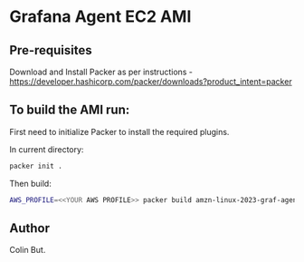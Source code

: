 # Grafana Agent EC2 AMI

## Pre-requisites

Download and Install Packer as per instructions - https://developer.hashicorp.com/packer/downloads?product_intent=packer

## To build the AMI run:

First need to initialize Packer to install the required plugins.

In current directory:

```bash
packer init .
```

Then build:

```bash
AWS_PROFILE=<<YOUR AWS PROFILE>> packer build amzn-linux-2023-graf-agent.pkr.hcl
```

## Author

Colin But.
